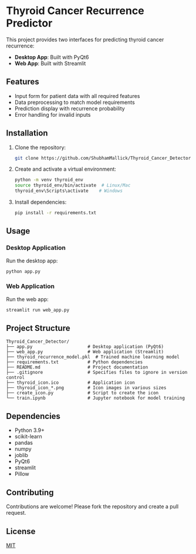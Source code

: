 # Thyroid Cancer Recurrence Predictor

This project provides two interfaces for predicting thyroid cancer recurrence:
- **Desktop App**: Built with PyQt6
- **Web App**: Built with Streamlit

## Features
- Input form for patient data with all required features
- Data preprocessing to match model requirements
- Prediction display with recurrence probability
- Error handling for invalid inputs

## Installation
1. Clone the repository:
   ```bash
   git clone https://github.com/ShubhamMallick/Thyroid_Cancer_Detector.git
   ```
2. Create and activate a virtual environment:
   ```bash
   python -m venv thyroid_env
   source thyroid_env/bin/activate  # Linux/Mac
   thyroid_env\Scripts\activate    # Windows
   ```
3. Install dependencies:
   ```bash
   pip install -r requirements.txt
   ```

## Usage
### Desktop Application
Run the desktop app:
```bash
python app.py
```

### Web Application
Run the web app:
```bash
streamlit run web_app.py
```

## Project Structure
```
Thyroid_Cancer_Detector/
├── app.py                     # Desktop application (PyQt6)
├── web_app.py                 # Web application (Streamlit)
├── thyroid_recurrence_model.pkl  # Trained machine learning model
├── requirements.txt           # Python dependencies
├── README.md                  # Project documentation
├── .gitignore                 # Specifies files to ignore in version control
├── thyroid_icon.ico           # Application icon
├── thyroid_icon_*.png         # Icon images in various sizes
├── create_icon.py             # Script to create the icon
└── train.ipynb                # Jupyter notebook for model training
```

## Dependencies
- Python 3.9+
- scikit-learn
- pandas
- numpy
- joblib
- PyQt6
- streamlit
- Pillow

## Contributing
Contributions are welcome! Please fork the repository and create a pull request.

## License
[MIT](LICENSE)
